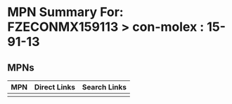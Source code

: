 



# MPN Summary For: FZECONMX159113 > con-molex : 15-91-13

## MPNs
  

|MPN|Direct Links|Search Links|
| :--- | :--- | :--- |
||||
